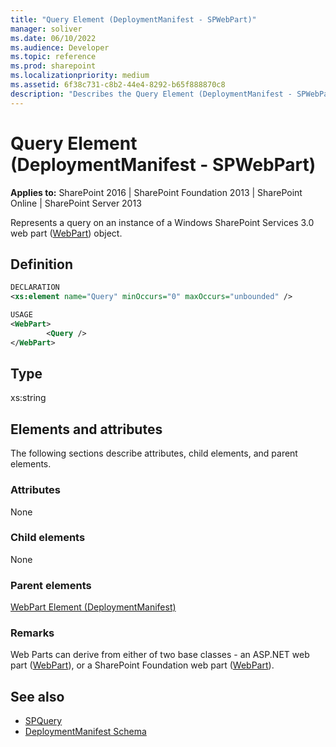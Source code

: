 ```yaml
---
title: "Query Element (DeploymentManifest - SPWebPart)"
manager: soliver
ms.date: 06/10/2022
ms.audience: Developer
ms.topic: reference
ms.prod: sharepoint
ms.localizationpriority: medium
ms.assetid: 6f38c731-c8b2-44e4-8292-b65f888870c8
description: "Describes the Query Element (DeploymentManifest - SPWebPart), which represents a query on an instance of a Windows SharePoint Services 3.0 view SPView object."
---
```


# Query Element (DeploymentManifest - SPWebPart)

**Applies to:** SharePoint 2016 | SharePoint Foundation 2013 | SharePoint Online | SharePoint Server 2013 
  
Represents a query on an instance of a Windows SharePoint Services 3.0 web part ([WebPart](https://msdn.microsoft.com/library/Microsoft.SharePoint.WebPartPages.WebPart.aspx)) object. 

## Definition

```XML
DECLARATION
<xs:element name="Query" minOccurs="0" maxOccurs="unbounded" />

USAGE
<WebPart>
        <Query />
</WebPart>

```

## Type

xs:string
  
## Elements and attributes

The following sections describe attributes, child elements, and parent elements.

### Attributes

None
   
### Child elements

None
   
### Parent elements

[WebPart Element (DeploymentManifest)](webpart-element-deploymentmanifest.md)
   
### Remarks

Web Parts can derive from either of two base classes - an ASP.NET web part ([WebPart](https://msdn.microsoft.com/library/System.Web.UI.WebControls.WebParts.WebPart.aspx)), or a SharePoint Foundation web part ([WebPart](https://msdn.microsoft.com/library/Microsoft.SharePoint.WebPartPages.WebPart.aspx)). 
  
## See also

- [SPQuery](https://msdn.microsoft.com/library/Microsoft.SharePoint.SPQuery.aspx)
- [DeploymentManifest Schema](deploymentmanifest-schema.md)

